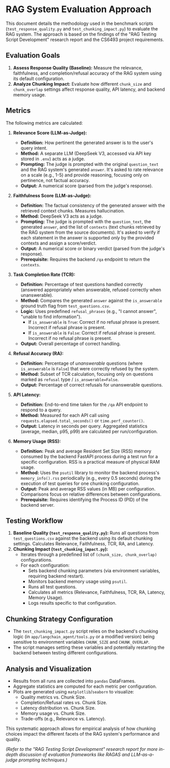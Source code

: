 # RAG System Evaluation Approach

This document details the methodology used in the benchmark scripts (`test_response_quality.py` and `test_chunking_impact.py`) to evaluate the RAG system. The approach is based on the findings of the "RAG Testing Script Development" research report and the CS6493 project requirements.

## Evaluation Goals

1.  **Assess Response Quality (Baseline):** Measure the relevance, faithfulness, and completion/refusal accuracy of the RAG system using its default configuration.
2.  **Analyze Chunking Impact:** Evaluate how different `chunk_size` and `chunk_overlap` settings affect response quality, API latency, and backend memory usage.

## Metrics

The following metrics are calculated:

1.  **Relevance Score (LLM-as-Judge):**
    * **Definition:** How pertinent the generated answer is to the user's query intent.
    * **Method:** A separate LLM (DeepSeek V3, accessed via API key stored in `.env`) acts as a judge.
    * **Prompting:** The judge is prompted with the original `question_text` and the RAG system's generated `answer`. It's asked to rate relevance on a scale (e.g., 1-5) and provide reasoning, focusing only on pertinence, not factual accuracy.
    * **Output:** A numerical score (parsed from the judge's response).

2.  **Faithfulness Score (LLM-as-Judge):**
    * **Definition:** The factual consistency of the generated answer with the retrieved context chunks. Measures hallucination.
    * **Method:** DeepSeek V3 acts as a judge.
    * **Prompting:** The judge is prompted with the `question_text`, the generated `answer`, and the list of `contexts` (text chunks retrieved by the RAG system from the source documents). It's asked to verify if each statement in the answer is supported *only* by the provided contexts and assign a score/verdict.
    * **Output:** A numerical score or binary verdict (parsed from the judge's response).
    * **Prerequisite:** Requires the backend `/qa` endpoint to return the `contexts`.

3.  **Task Completion Rate (TCR):**
    * **Definition:** Percentage of test questions handled correctly (answered appropriately when answerable, refused correctly when unanswerable).
    * **Method:** Compares the generated `answer` against the `is_answerable` ground truth flag from `test_questions.csv`.
    * **Logic:** Uses predefined `refusal_phrases` (e.g., "I cannot answer", "unable to find information").
        * If `is_answerable` is `True`: Correct if no refusal phrase is present. Incorrect if refusal phrase is present.
        * If `is_answerable` is `False`: Correct if refusal phrase is present. Incorrect if no refusal phrase is present.
    * **Output:** Overall percentage of correct handling.

4.  **Refusal Accuracy (RA):**
    * **Definition:** Percentage of *unanswerable* questions (where `is_answerable` is `False`) that were correctly refused by the system.
    * **Method:** Subset of TCR calculation, focusing only on questions marked as `refusal` type / `is_answerable=False`.
    * **Output:** Percentage of correct refusals for unanswerable questions.

5.  **API Latency:**
    * **Definition:** End-to-end time taken for the `/qa` API endpoint to respond to a query.
    * **Method:** Measured for each API call using `requests.elapsed.total_seconds()` or `time.perf_counter()`.
    * **Output:** Latency in seconds per query. Aggregated statistics (average, median, p95, p99) are calculated per run/configuration.

6.  **Memory Usage (RSS):**
    * **Definition:** Peak and average Resident Set Size (RSS) memory consumed by the backend FastAPI process during a test run for a specific configuration. RSS is a practical measure of physical RAM usage.
    * **Method:** Uses the `psutil` library to monitor the backend process's `memory_info().rss` periodically (e.g., every 0.5 seconds) during the execution of test queries for one chunking configuration.
    * **Output:** Peak and average RSS values (in MB) per configuration. Comparisons focus on relative differences between configurations.
    * **Prerequisite:** Requires identifying the Process ID (PID) of the backend server.

## Testing Workflow

1.  **Baseline Quality (`test_response_quality.py`):** Runs all questions from `test_questions.csv` against the backend using its default chunking settings. Calculates Relevance, Faithfulness, TCR, RA, and Latency.
2.  **Chunking Impact (`test_chunking_impact.py`):**
    * Iterates through a predefined list of `(chunk_size, chunk_overlap)` configurations.
    * For each configuration:
        * Sets backend chunking parameters (via environment variables, requiring backend restart).
        * Monitors backend memory usage using `psutil`.
        * Runs all test questions.
        * Calculates all metrics (Relevance, Faithfulness, TCR, RA, Latency, Memory Usage).
        * Logs results specific to that configuration.

## Chunking Strategy Configuration

* The `test_chunking_impact.py` script relies on the backend's chunking logic (in `app/langchain_agent/tools.py` or a modified version) being sensitive to environment variables `CHUNK_SIZE` and `CHUNK_OVERLAP`.
* The script manages setting these variables and potentially restarting the backend between testing different configurations.

## Analysis and Visualization

* Results from all runs are collected into `pandas` DataFrames.
* Aggregate statistics are computed for each metric per configuration.
* Plots are generated using `matplotlib`/`seaborn` to visualize:
    * Quality metrics vs. Chunk Size.
    * Completion/Refusal rates vs. Chunk Size.
    * Latency distribution vs. Chunk Size.
    * Memory usage vs. Chunk Size.
    * Trade-offs (e.g., Relevance vs. Latency).

This systematic approach allows for empirical analysis of how chunking choices impact the different facets of the RAG system's performance and quality.

*(Refer to the "RAG Testing Script Development" research report for more in-depth discussion of evaluation frameworks like RAGAS and LLM-as-a-judge prompting techniques.)*
